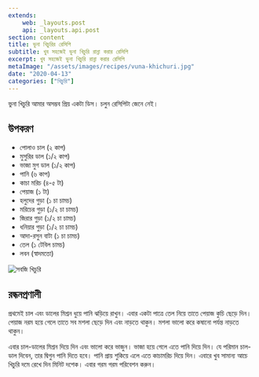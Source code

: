 ```yaml
---
extends:
    web: _layouts.post
    api: _layouts.api.post
section: content
title: ভুনা খিচুরির রেসিপি
subtitle: খুব সহজেই ভুনা খিচুরি রান্না করার রেসিপি
excerpt: খুব সহজেই ভুনা খিচুরি রান্না করার রেসিপি
metaImage: "/assets/images/recipes/vuna-khichuri.jpg"
date: "2020-04-13"
categories: ["খিচুরি"]
---
```


ভুনা খিচুরি আমার অসম্ভব প্রিয় একটা ডিস। চলুন রেসিপিটা জেনে নেই।

## উপকরণ

- পোলাও চাল (২ কাপ)
- মুসুরির ডাল (১/২ কাপ)
- ভাজা মুগ ডাল (১/২ কাপ)
- পানি (৬ কাপ)
- কাচা মরিচ (৪-৫ টা)
- পেয়াজ (১ টা)
- হলুদের গুড়া (১ চা চামচ)
- মরিচের গুড়া (১/২ চা চামচ)
- জিরার গুড়া (১/২ চা চামচ)
- ধনিয়ার গুড়া (১/২ চা চামচ)
- আদা-রসুন বাটা (১ চা চামচ)
- তেল (১ টেবিল চামচ)
- লবন (স্বাদমতো)

![সবজি খিচুরি](/assets/images/recipes/vuna-khichuri.jpg)

## রন্ধনপ্রণালী

প্রথমেই চাল এবং ডালের মিশ্রন ধুয়ে পানি ঝড়িয়ে রাখুন। এবার একটা পাত্রে তেল নিয়ে তাতে পেয়াজ কুচি ছেড়ে দিন।
পেয়াজ নরম হয়ে গেলে তাতে সব মশলা ছেড়ে দিন এবং নাড়তে থাকুন। মশলা ভালো করে কষানো পর্যন্ত নাড়তে থাকুন।

এবার চাল-ডালের মিশ্রন দিয়ে দিন এবং ভালো করে ভাজুন। ভাজা হয়ে গেলে এতে পানি দিয়ে দিন। যে পরিমান চাল-
ডাল দিবেন, তার দ্বিগুন পানি দিতে হবে। পানি প্রায় শুকিয়ে এলে এতে কাচামরিচ দিয়ে দিন। এবারে খুব সামান্য আচে
খিচুরি দমে রেখে দিন মিনিট দশেক। এবার গরম গরম পরিবেশন করুন।
